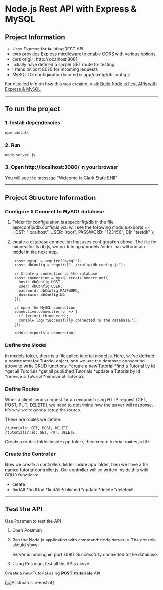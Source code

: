 # Node.js Rest API with Express & MySQL

## Project Information

* Uses Express for building REST API
* cors provides Express middleware to enable CORS with various options.
* cors origin: http://localhost:8081
* Initially have defined a simple GET route for testing
* listens on port 8080 for incoming requests
* MySQL DB configuration located in app/config/db.config.js

For detailed info on how this was created, visit: [Build Node.js Rest APIs with Express & MySQL](https://www.bezkoder.com/node-js-rest-api-express-mysql/)

---
## To run the project

### 1. Install dependencies
```
npm install
```

### 2. Run
```
node server.js
```

### 3. Open http://localhost:8080/ in your browser
You will see the message "Welcome to Clark State EHR"

---

## Project Structure Information

### Configure & Connect to MySQL database
1. Folder for configuration is app/config/db
In the file app/config/db.config.js you will see the following
        module.exports = {
		 HOST: "localhost",
         USER: "root",
         PASSWORD: "123456",
         DB: "testdb"
        };


2. create a database connection that uses configuration above.
The file for connection is db.js, we put it in app/models folder that will contain model in the next step.

		const mysql = require("mysql");
		const dbConfig = require("../config/db.config.js");

        // Create a connection to the database
        const connection = mysql.createConnection({
          host: dbConfig.HOST,
          user: dbConfig.USER,
          password: dbConfig.PASSWORD,
          database: dbConfig.DB
        });
        
        // open the MySQL connection
        connection.connect(error => {
          if (error) throw error;
          console.log("Successfully connected to the database.");
        });
        
        module.exports = connection;

### Define the Model
In models folder, there is a file called tutorial.model.js. Here, we've defined a constructor for Tutorial object, and we use the database connection above to write CRUD functions:
*create a new Tutorial
*find a Tutorial by id
*get all Tutorials
*get all published Tutorials
*update a Tutorial by id
*remove a Tutorial
*remove all Tutorials

### Define Routes

When a client sends request for an endpoint using HTTP request (GET, POST, PUT, DELETE), we need to determine how the server will response. It’s why we’re gonna setup the routes.

These are routes we define:

    /tutorials: GET, POST, DELETE
    /tutorials/:id: GET, PUT, DELETE

Create a routes folder inside app folder, then create tutorial.routes.js file

### Create the Controller

Now we create a controllers folder inside app folder, then we have a file named tutorial.controller.js. Our controller will be written inside this with CRUD functions:

* create
* findAll
*findOne
*findAllPublished
*update
*delete
*deleteAll

---

## Test the API 
Use Postman to test the API

1. Open Postman

2. Run the Node.js application with command: node server.js.
The console should show:

    Server is running on port 8080.
    Successfully connected to the database.
    
3. Using Postman, test all the APIs above.

Create a new Tutorial using **POST /tutorials**  API

[![Postman screenshot](https://www.bezkoder.com/wp-content/uploads/2019/09/nodejs-rest-api-express-mysql-create-tutorial.png)]
